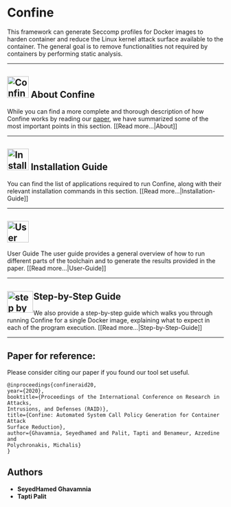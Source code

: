 # Confine

This framework can generate Seccomp profiles for Docker images to harden
container and reduce the Linux kernel attack surface available to the
container.
The general goal is to 
remove functionalities not required by containers by performing static 
analysis.

***

## <img src="https://raw.githubusercontent.com/wiki/shamedgh/confine/images/about.png" alt="Confine overview figure" width=50 height=50/> About Confine
While you can find a more complete and thorough description of how Confine
works by reading our
[paper](https://www3.cs.stonybrook.edu/~sghavamnia/papers/confine.raid20.pdf),
we have summarized some of the most important points in this section. 
[[Read more...|About]]

***

## <img src="https://raw.githubusercontent.com/wiki/shamedgh/confine/images/installation.png" alt="Installation icon" width=50 height=50 /> Installation Guide
You can find the list of applications required to run Confine, along with
their relevant installation commands in this section.
[[Read more...|Installation-Guide]]

***

## <img src="https://raw.githubusercontent.com/wiki/shamedgh/confine/images/userguide.png" alt="User guide icon" width=50 height=50 />
User Guide
The user guide provides a general overview of how to run different parts of
the toolchain and to generate the results provided in the paper.
[[Read more...|User-Guide]]

***

## <img src="https://raw.githubusercontent.com/wiki/shamedgh/confine/images/step-by-step.png" alt="step by step icon" width=60 height=50 style="float:left; margin-right: 1px;"/> Step-by-Step Guide
We also provide a step-by-step guide which walks you through running Confine
for a single Docker image, explaining what to expect in each of the program
execution.
[[Read more...|Step-by-Step-Guide]]

***

## Paper for reference:
Please consider citing our paper if you found our tool set useful.
```
@inproceedings{confineraid20,
year={2020},
booktitle={Proceedings of the International Conference on Research in Attacks,
Intrusions, and Defenses (RAID)},
title={Confine: Automated System Call Policy Generation for Container Attack
Surface Reduction},
author={Ghavamnia, Seyedhamed and Palit, Tapti and Benameur, Azzedine and
Polychronakis, Michalis}
}
```

## Authors

* **SeyedHamed Ghavamnia**
* **Tapti Palit**

